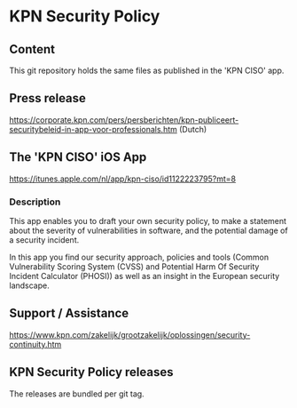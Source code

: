 # KPN Security Policy

## Content
This git repository holds the same files as published in the 'KPN CISO' app.

## Press release
https://corporate.kpn.com/pers/persberichten/kpn-publiceert-securitybeleid-in-app-voor-professionals.htm (Dutch)

## The 'KPN CISO' iOS App
https://itunes.apple.com/nl/app/kpn-ciso/id1122223795?mt=8

### Description
This app enables you to draft your own security policy, to make a statement about the severity of vulnerabilities in software, and the potential damage of a security incident. 

In this app you find our security approach, policies and tools (Common Vulnerability Scoring System (CVSS) and Potential Harm Of Security Incident Calculator (PHOSI)) as well as an insight in the European security landscape.

## Support / Assistance
https://www.kpn.com/zakelijk/grootzakelijk/oplossingen/security-continuity.htm

## KPN Security Policy releases
The releases are bundled per git tag.
